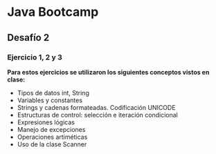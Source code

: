 # Java Bootcamp
## Desafío 2
### Ejercicio 1, 2 y 3

**Para estos ejercicios se utilizaron los siguientes conceptos vistos en clase:**

- Tipos de datos int, String
- Variables y constantes
- Strings y cadenas formateadas. Codificación UNICODE
- Estructuras de control: selección e iteración condicional
- Expresiones lógicas
- Manejo de excepciones
- Operaciones artiméticas
- Uso de la clase Scanner
